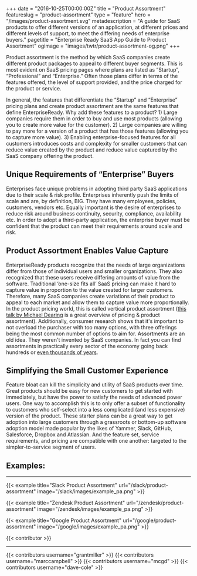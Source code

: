 +++
date = "2016-10-25T00:00:00Z"
title = "Product Assortment"
featureslug = "product-assortment"
type = "feature"
hero = "/images/product-assortment.svg"
metadescription = "A guide for SaaS products to offer different versions of an application, at different prices and different levels of support, to meet the differing needs of enterprise buyers."
pagetitle = "Enterprise Ready SaaS App Guide to Product Assortment"
ogimage = "images/twtr/product-assortment-og.png"
+++

Product assortment is the method by which SaaS companies create different product packages to appeal to different buyer segments. This is most evident on SaaS pricing pages where plans are listed as “Startup”, “Professional” and “Enterprise.” Often those plans differ in terms of the features offered, the level of support provided, and the price charged for the product or service.

In general, the features that differentiate the “Startup” and “Enterprise” pricing plans and create product assortment are the same features that define EnterpriseReady. Why add these features to a product? 1) Large companies require them in order to buy and use most products (allowing you to create more value for the customer). 2) Large companies are willing to pay more for a version of a product that has those features (allowing you to capture more value). 3) Enabling enterprise-focused features for all customers introduces costs and complexity for smaller customers that can reduce value created by the product and reduce value captured by the SaaS company offering the product.  

## Unique Requirements of “Enterprise” Buyers
Enterprises face unique problems in adopting third party SaaS applications due to their scale & risk profile. Enterprises inherently push the limits of scale and are, by definition, BIG. They have many employees, policies, customers, vendors etc. Equally important is the desire of enterprises to reduce risk around business continuity, security, compliance, availability etc. In order to adopt a third-party application, the enterprise buyer must be confident that the product can meet their requirements around scale and risk.

## Product Assortment Enables Value Capture
EnterpriseReady products recognize that the needs of large organizations differ from those of individual users and smaller organizations. They also recognized that these users receive differing amounts of value from the software. Traditional ‘one-size fits all’ SaaS pricing can make it hard to capture value in proportion to the value created for larger customers. Therefore, many SaaS companies create variations of their product to appeal to each market and allow them to capture value more proportionally. In the product pricing world, this is called vertical product assortment ([this talk by Michael Dearing](http://www.heavybit.com/library/video/harrison-metals-michael-dearing-on-pricing/) is a great overview of pricing & product assortment). Additionally, consumer research shows that it's important to not overload the purchaser with too many options, with three offerings being the most common number of options to aim for. Assortments are an old idea. They weren't invented by SaaS companies. In fact you can find assortments in practically every sector of the economy going back hundreds or [even thousands of years](https://www.harrisonmetal.com/library/pricing-3-assortments-are-for-winners).

## Simplifying the Small Customer Experience
Feature bloat can kill the simplicity and utility of SaaS products over time. Great products should be easy for new customers to get started with immediately, but have the power to satisfy the needs of advanced power users. One way to accomplish this is to only offer a subset of functionality to customers who self-select into a less complicated (and less expensive) version of the product. These starter plans can be a great way to get adoption into large customers through a grassroots or bottom-up software adoption model made popular by the likes of Yammer, Slack, GitHub, Salesforce, Dropbox and Atlassian. And the feature set, service requirements, and pricing are compatible with one another: targeted to the simpler-to-service segment of users.

## Examples:
----   
{{< example title="Slack Product Assortment" url="/slack/product-assortment" image="/slack/images/example_pa.png" >}}

{{< example title="Zendesk Product Assortment" url="/zendesk/product-assortment" image="/zendesk/images/example_pa.png" >}}

{{< example title="Google Product Assortment" url="/google/product-assortment" image="/google/images/example_pa.png" >}}

{{< contributor >}}

----
{{< contributors username="grantmiller" >}}
{{< contributors username="marccampbell" >}}
{{< contributors username="mcgd" >}}
{{< contributors username="dave-cole" >}}
